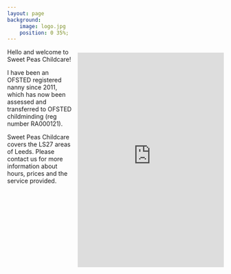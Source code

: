 ```yaml
---
layout: page
background:
    image: logo.jpg
    position: 0 35%;
---
```


<iframe src="https://www.facebook.com/plugins/page.php?href=https%3A%2F%2Fwww.facebook.com%2Fsweetpeasleeds%2F&tabs=timeline&width=340&height=500&small_header=true&adapt_container_width=true&hide_cover=true&show_facepile=false&appId=341096436539165" width="340" height="500" style="border:none;overflow:hidden;float:right;margin:10px 0 0 10px;" scrolling="no" frameborder="0" allowTransparency="true" allow="encrypted-media"></iframe>

Hello and welcome to Sweet Peas Childcare!

I have been an OFSTED registered nanny since 2011, which has now been assessed and transferred to OFSTED childminding (reg number RA000121).

Sweet Peas Childcare covers the LS27 areas of Leeds. Please contact us for more information about hours, prices and the service provided.

